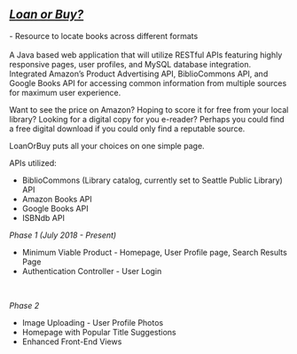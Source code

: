 <h2><u><em>Loan or Buy?</a></em></u></h2>
	- Resource to locate books across different formats</br>
	
</br>
A Java based web application that will utilize RESTful APIs featuring highly responsive pages, user profiles, and MySQL database integration. Integrated Amazon’s Product Advertising API, BiblioCommons API, and Google Books API for accessing common information from multiple sources for maximum user experience.
</br>

Want to see the price on Amazon?
Hoping to score it for free from your local library?
Looking for a digital copy for you e-reader?
Perhaps you could find a free digital download if you could only find a reputable source.</br>

LoanOrBuy puts all your choices on one simple page.</br>

APIs utilized:
- BiblioCommons (Library catalog, currently set to Seattle Public Library) API
- Amazon Books API
- Google Books API
- ISBNdb API</br>

<hh3><em>Phase 1 (July 2018 - Present)</em></h3></br>

<ul>
	<li>Minimum Viable Product - Homepage, User Profile page, Search Results Page</li>
  <li>Authentication Controller - User Login </li>
</ul></br>

<hh3><em>Phase 2 </em></h3></br>

<ul>
	<li>Image Uploading - User Profile Photos</li>
	<li>Homepage with Popular Title Suggestions</li>
  <li>Enhanced Front-End Views</li>
</ul></br>

</ul></br>
